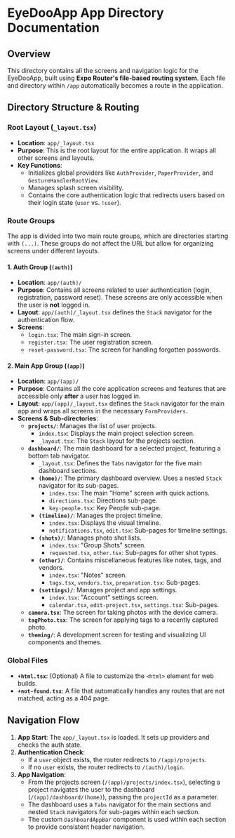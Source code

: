 # EyeDooApp App Directory Documentation

## Overview

This directory contains all the screens and navigation logic for the EyeDooApp, built using **Expo Router's file-based routing system**. Each file and directory within `/app` automatically becomes a route in the application.

## Directory Structure & Routing

### Root Layout (`_layout.tsx`)
- **Location**: `app/_layout.tsx`
- **Purpose**: This is the root layout for the entire application. It wraps all other screens and layouts.
- **Key Functions**:
  - Initializes global providers like `AuthProvider`, `PaperProvider`, and `GestureHandlerRootView`.
  - Manages splash screen visibility.
  - Contains the core authentication logic that redirects users based on their login state (`user` vs. `!user`).

### Route Groups
The app is divided into two main route groups, which are directories starting with `(...)`. These groups do not affect the URL but allow for organizing screens under different layouts.

#### 1. Auth Group (`(auth)`)
- **Location**: `app/(auth)/`
- **Purpose**: Contains all screens related to user authentication (login, registration, password reset). These screens are only accessible when the user is **not** logged in.
- **Layout**: `app/(auth)/_layout.tsx` defines the `Stack` navigator for the authentication flow.
- **Screens**:
  - `login.tsx`: The main sign-in screen.
  - `register.tsx`: The user registration screen.
  - `reset-password.tsx`: The screen for handling forgotten passwords.

#### 2. Main App Group (`(app)`)
- **Location**: `app/(app)/`
- **Purpose**: Contains all the core application screens and features that are accessible only **after** a user has logged in.
- **Layout**: `app/(app)/_layout.tsx` defines the `Stack` navigator for the main app and wraps all screens in the necessary `FormProviders`.
- **Screens & Sub-directories**:
  - **`projects/`**: Manages the list of user projects.
    - `index.tsx`: Displays the main project selection screen.
    - `_layout.tsx`: The `Stack` layout for the projects section.
  - **`dashboard/`**: The main dashboard for a selected project, featuring a bottom tab navigator.
    - `_layout.tsx`: Defines the `Tabs` navigator for the five main dashboard sections.
    - **`(home)/`**: The primary dashboard overview. Uses a nested `Stack` navigator for its sub-pages.
      - `index.tsx`: The main "Home" screen with quick actions.
      - `directions.tsx`: Directions sub-page.
      - `key-people.tsx`: Key People sub-page.
    - **`(timeline)/`**: Manages the project timeline.
      - `index.tsx`: Displays the visual timeline.
      - `notifications.tsx`, `edit.tsx`: Sub-pages for timeline settings.
    - **`(shots)/`**: Manages photo shot lists.
      - `index.tsx`: "Group Shots" screen.
      - `requested.tsx`, `other.tsx`: Sub-pages for other shot types.
    - **`(other)/`**: Contains miscellaneous features like notes, tags, and vendors.
      - `index.tsx`: "Notes" screen.
      - `tags.tsx`, `vendors.tsx`, `preparation.tsx`: Sub-pages.
    - **`(settings)/`**: Manages project and app settings.
      - `index.tsx`: "Account" settings screen.
      - `calendar.tsx`, `edit-project.tsx`, `settings.tsx`: Sub-pages.
  - **`camera.tsx`**: The screen for taking photos with the device camera.
  - **`tagPhoto.tsx`**: The screen for applying tags to a recently captured photo.
  - **`theming/`**: A development screen for testing and visualizing UI components and themes.

### Global Files
- **`+html.tsx`**: (Optional) A file to customize the `<html>` element for web builds.
- **`+not-found.tsx`**: A file that automatically handles any routes that are not matched, acting as a 404 page.

## Navigation Flow
1.  **App Start**: The `app/_layout.tsx` is loaded. It sets up providers and checks the auth state.
2.  **Authentication Check**:
    - If a `user` object exists, the router redirects to `/(app)/projects`.
    - If no `user` exists, the router redirects to `/(auth)/login`.
3.  **App Navigation**:
    - From the projects screen (`/(app)/projects/index.tsx`), selecting a project navigates the user to the dashboard (`/(app)/dashboard/(home)`), passing the `projectId` as a parameter.
    - The dashboard uses a `Tabs` navigator for the main sections and nested `Stack` navigators for sub-pages within each section.
    - The custom `DashboardAppBar` component is used within each section to provide consistent header navigation. 
